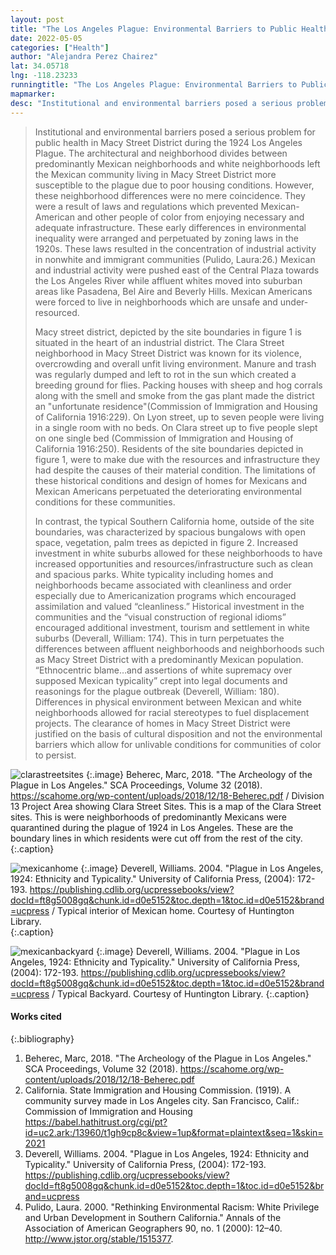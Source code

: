 ```yaml
---
layout: post
title: "The Los Angeles Plague: Environmental Barriers to Public Health"
date: 2022-05-05
categories: ["Health"]
author: "Alejandra Perez Chairez"
lat: 34.05718
lng: -118.23233
runningtitle: "The Los Angeles Plague: Environmental Barriers to Public Health"
mapmarker: 
desc: "Institutional and environmental barriers posed a serious problem for public health in Macy Street District during the 1924 Los Angeles Plague."
---
```

> Institutional and environmental barriers posed a serious problem for public health in Macy Street District during the 1924 Los Angeles Plague. The architectural and neighborhood divides between predominantly Mexican neighborhoods and white neighborhoods left the Mexican community living in Macy Street District more susceptible to the plague due to poor housing conditions. However, these neighborhood differences were no mere coincidence. They were a result of laws and regulations which prevented Mexican-American and other people of color from enjoying necessary and adequate infrastructure. These early differences in environmental inequality were arranged and perpetuated by zoning laws in the 1920s. These laws resulted in the concentration of industrial activity in nonwhite and immigrant communities (Pulido, Laura:26.) Mexican and industrial activity were pushed east of the Central Plaza towards the Los Angeles River while affluent whites moved into suburban areas like Pasadena, Bel Aire and Beverly Hills. Mexican Americans were forced to live in neighborhoods which are unsafe and under-resourced. 
> 
> Macy street district, depicted by the site boundaries in figure 1 is situated in the heart of an industrial district. The Clara Street neighborhood in Macy Street District was known for its violence, overcrowding and overall unfit living environment. Manure and trash was regularly dumped and left to rot in the sun which created a breeding ground for flies. Packing houses with sheep and hog corrals along with the smell and smoke from the gas plant made the district an "unfortunate residence"(Commission of Immigration and Housing of California 1916:229). On Lyon street, up to seven people were living in a single room with no beds. On Clara street up to five people slept on one single bed (Commission of Immigration and Housing of California 1916:250). Residents of the site boundaries depicted in figure 1, were to make due with the resources and infrastructure they had despite the causes of their material condition. The limitations of these historical conditions and design of homes for Mexicans and Mexican Americans perpetuated the deteriorating environmental conditions for these communities.
> 
> In contrast, the typical Southern California home, outside of the site boundaries, was characterized by spacious bungalows with open space, vegetation, palm trees as depicted in figure 2. Increased investment in white suburbs allowed for these neighborhoods to have increased opportunities and resources/infrastructure such as clean and spacious parks. White typicality including homes and neighborhoods became associated with cleanliness and order especially due to Americanization programs which encouraged assimilation and valued “cleanliness.” Historical investment in the communities and the “visual construction of regional idioms” encouraged additional investment, tourism and settlement in white suburbs (Deverall, William: 174). This in turn perpetuates the differences between affluent neighborhoods and neighborhoods such as Macy Street District with a predominantly Mexican population. “Ethnocentric blame…and assertions of white supremacy over supposed Mexican typicality” crept into legal documents and reasonings for the plague outbreak (Deverell, William: 180). Differences in physical environment between Mexican and white neighborhoods allowed for racial stereotypes to fuel displacement projects. The clearance of homes in Macy Street District were justified on the basis of cultural disposition and not the environmental barriers which allow for unlivable conditions for communities of color to persist.

![clarastreetsites](images/clarasite.jpg)
   {:.image} 
Beherec, Marc, 2018. "The Archeology of the Plague in Los Angeles." SCA Proceedings, Volume 32 (2018). https://scahome.org/wp-content/uploads/2018/12/18-Beherec.pdf 
/ Division 13 Project Area showing Clara Street Sites.  This is a map of the Clara Street sites. This is were neighborhoods of predominantly Mexicans were quarantined during the plague of 1924 in Los Angeles. These are the boundary lines in which residents were cut off from the rest of the city.  
{:.caption} 

![mexicanhome](images/home.jpg)
   {:.image} 
Deverell, Williams. 2004. "Plague in Los Angeles, 1924: Ethnicity and Typicality." University of California Press, (2004): 172-193. https://publishing.cdlib.org/ucpressebooks/view?docId=ft8g5008gq&chunk.id=d0e5152&toc.depth=1&toc.id=d0e5152&brand=ucpress / Typical interior of Mexican home. Courtesy of Huntington Library.  
{:.caption} 

![mexicanbackyard](images/backyard.jpg)
   {:.image} 
Deverell, Williams. 2004. "Plague in Los Angeles, 1924: Ethnicity and Typicality." University of California Press, (2004): 172-193. https://publishing.cdlib.org/ucpressebooks/view?docId=ft8g5008gq&chunk.id=d0e5152&toc.depth=1&toc.id=d0e5152&brand=ucpress / Typical Backyard. Courtesy of Huntington Library. 
   {:.caption} 


#### Works cited

{:.bibliography}
1. Beherec, Marc, 2018. "The Archeology of the Plague in Los Angeles." SCA Proceedings, Volume 32 (2018). https://scahome.org/wp-content/uploads/2018/12/18-Beherec.pdf 
2. California. State Immigration and Housing Commission. (1919). A community survey made in Los Angeles city. San Francisco, Calif.: Commission of Immigration and Housing https://babel.hathitrust.org/cgi/pt?id=uc2.ark:/13960/t1gh9cp8c&view=1up&format=plaintext&seq=1&skin=2021 
3. Deverell, Williams. 2004. "Plague in Los Angeles, 1924: Ethnicity and Typicality." University of California Press, (2004): 172-193. https://publishing.cdlib.org/ucpressebooks/view?docId=ft8g5008gq&chunk.id=d0e5152&toc.depth=1&toc.id=d0e5152&brand=ucpress 
4. Pulido, Laura. 2000. "Rethinking Environmental Racism: White Privilege and Urban Development in Southern California." Annals of the Association of American Geographers 90, no. 1 (2000): 12–40. http://www.jstor.org/stable/1515377. 
